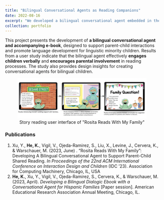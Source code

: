 ```yaml
---
title: "Bilingual Conversational Agents as Reading Companions"
date: 2022-08-16
excerpt: "We developed a bilingual conversational agent embedded in the story reading interface **Rosita Reads with My Family**, to support parent-child shared reading. Not only does Rosita engages children in back-and-forth conversations about the story plots to enhance story comprehension, Rosita also involves parents by providing discussion prompts that connect the story to children's life experience.<br/><img src='/images/Rosita.png'>"
collection: portfolio
---
```


This project presents the development of **a bilingual conversational agent and accompanying e-book**, designed to support parent-child interactions and promote language development for linguistic minority children. Results from a user study indicate that the bilingual agent effectively **engages children verbally** and **encourages parental involvement** in reading processes. The study also provides design insights for creating conversational agents for bilingual children.

<figure style="text-align: center">
  <img src="/images/Rosita-flow.png" alt="Rosita Flow">
  <figcaption>Story reading user interface of "Rosita Reads With My Family"</figcaption>
</figure>

### Publications
1. Xu, Y., **He, K.**, Vigil, V., Ojeda-Ramirez, S., Liu, X., Levine, J., Cervera, K., & Warschauer, M. (2023, June) . “Rosita Reads With My Family”: Developing A Bilingual Conversational Agent to Support Parent-Child Shared Reading. *In Proceedings of the 22nd ACM International Conference on Interaction Design and Children* (IDC ’23). Association for Computing Machinery, Chicago, IL, USA
2. **He, K.**, Xu, Y., Vigil, V., Ojeda-Ramirez, S., Cervera, K., & Warschauer, M. (2023, April). *Developing a Bilingual Dialogic Ebook with a Conversational Agent for Hispanic Families* [Paper session]. American Educational Research Association Annual Meeting, Chicago, IL.